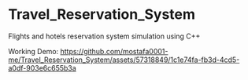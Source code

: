 # Travel_Reservation_System
Flights and hotels reservation system simulation using C++

Working Demo:
https://github.com/mostafa0001-me/Travel_Reservation_System/assets/57318849/1c1e74fa-fb3d-4cd5-a0df-903e6c655b3a

